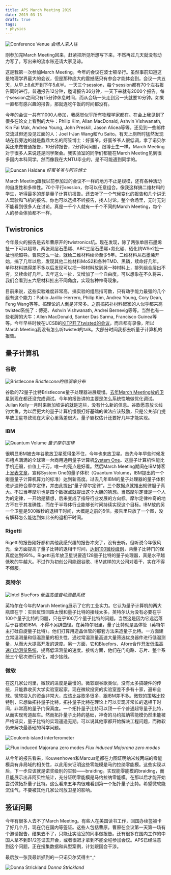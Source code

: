 ```yaml
---
title: APS March Meeting 2019
date: 2019-03-13
draft: true
tags:
- physics
---
```


![Conference Venue](venue.jpg)
*会场人来人往*

刚参加完March Meeting回来，赶紧把所见所想写下来，不然再过几天就没有动力写了。写出来的流水账还请大家见谅。

这是我第一次参加March Meeting。今年的会议在波士顿举行。虽然事前知道这是物理学界最大的会议，但是那种庞大的震撼感只有参会才能体会到。会议一共五天，从早上8点开到下午5点半。一天三个session，每个session都有70个左右报告同时进行。普通报告12分钟，邀请报告36分钟，一天下来就有2000个报告。每个session之间只有15分钟休息时间，而从会场一头走到另一头就要10分钟。如果一直都有感兴趣的报告，那就连吃午饭的时间都没有。

今年的会议一共有11000人参加，我感觉似乎所有物理学家都在。在会上我见到了很多在论文上看到的大牛：Philip Kim, Allan MacDonald, Ashvin Vishwanath, Kin Fai Mak, Andrea Young, John Preskill, Jason Alicea等等。还见到一些邮件交流过但还没见过面的人：Joel I-Jan Wang和Yu Saito。有天上厕所时猛然发现站在我旁边的就是鼎鼎大名的阿笠博士：好蛋爷。好蛋爷爷人很低调，拿了诺贝尔奖还来做普通报告，10分钟报告，2分钟问问题，跟博士生一样。March Meeting对于很多人来说还是同学聚会。我实验室的同学们都能在March Meeting见到很多国内本科同学。然而像我在大NTU毕业的，是不可能遇到同学的。

![Duncan Haldane](haldane.jpg)
*好蛋爷爷与阿笠博士*

March Meeting跟我以前参加过的会议不一样的地方不止是规模，还有各种活动的自发性和多样性。70个平行session，你可以任意组合。像我这样搞二维材料的学生，听得最多的却是量子计算机报告。还去听了一个气候变化的报告和几个讲无人驾驶和飞机的报告。你也可以选择不听报告，找人讨论。整个会场里，无时无刻不能看到很多人在讨论。真是一千个人就有一千个不同的March Meeting，每个人的参会体验都不一样。

## Twistronics

今年最火的报告是去年曹原开的twistronics坑。现在发现，除了两张单层石墨烯扯一下可以超导，两张双层石墨烯、ABC三层石墨烯+氮化硼、硒化钨WSe2扯一扯也能超导。曹原这么一扯，就给二维材料续命至少5年。二维材料从石墨烯开始，搞了几年以后，发现其他二维材料MoS2和各种TMD、黑磷，续命好几年。单种材料搞得差不多以后发现可以把一种材料放到另一种材料上，排列组合层出不穷，又续命好几年。去年这么一扯，又增加了一个自由度。可以想象在不久将来，我们会看到五六层材料扯出不同角度，实现各种神奇现象。

目前来说，这些实验难度非常高，搞实验的组屈指可数，只有动手能力最强的几个组有这个能力：Pablo Jarillo-Herrero, Philip Kim, Andrea Young, Cory Dean, Feng Wang等等。搞理论的人倒是非常多。之前搞拓扑材料起家的人似乎都来高twisted系统了：傅亮、Ashvin Vishwanath, Andrei Bernevig等等。当然也有一些老牌的大牛：Allen MacDonald, Sanker Das Sarma, Francisco Guinea等等。今年早些时候在UCSB的[KITP开了twisted的会议](http://online.kitp.ucsb.edu/online/bands_m19/)，而且都有录像，所以March Meeting我没有怎么听twisted的talk。大部分时间我都去听量子计算机的报告。

## 量子计算机

### 谷歌

![Bristlecone](bristlecone.jpg)
*Bristlecone的错误率分布*

谷歌的72量子比特Bristlecone量子处理器进展缓慢。[去年March Meeting放的卫星](https://ai.googleblog.com/2018/03/a-preview-of-bristlecone-googles-new.html)到现在都还没完成调试。今年的报告讲的主要是怎么系统性地做优化调试。Julian Kelly一月时来新加坡讲的就是这些，没有什么新的信息。谷歌愿意放长线钓大鱼，为以后更大的量子计算机慢慢打好基础的做法应该鼓励，只是公关部门提早放卫星导致现在大家心里落差很大。量子霸权估计还要好几年才能实现。

### IBM

![Quantum Volume](quantum_volume.jpg)
*量子摩尔定律*

很明显IBM被去年谷歌放卫星惹得坐不住，今年也来放卫星。首先今年早些时候发布槽点满满的全球第一台商用通用量子计算机[System One](https://newsroom.ibm.com/2019-01-08-IBM-Unveils-Worlds-First-Integrated-Quantum-Computing-System-for-Commercial-Use)。这量子计算机性能比手机还弱，价值上千万，唯一的亮点是好看。然后March Meeting期间在IBM博客上[发表文章](https://www.ibm.com/blogs/research/2019/03/power-quantum-device/)，宣称System One的量子体积（Quantum Volume，IBM提出的一个衡量量子计算机算力的标准）达到新高度。过去几年IBM的量子处理器的量子体积进步速符合摩尔定律，并由此提出“量子摩尔定律”。三个数据点就推出规律胆子真大。不过当年摩尔也是四个数据点就提出这个大胆的猜想。当然摩尔定律是一个人为的定律，一开始是猜想，后来变成了指导行业发展的方向标。摩尔定律神奇的地方不在于其准确性，而在于半导体行业能够长时间持续实现这个目标。IBM放的另一个卫星是500微秒的退相干时间，大概是之前的5倍。报告里只放了一个图，没有解释怎么能达到如此长的退相干时间。

### Rigetti

Rigetti的报告刚好都和其他我感兴趣的报告冲突了，没有去听。但听说今年很风光，全方面提高了量子比特的退相干时间，[达到100微秒级别](https://arxiv.org/abs/1901.08042)，两量子比特门的保真度达到99%。Rigetti去年放卫星说要造128量子比特的量子处理器，真是水平越低吹的牛越大。不过作为初创公司能跟谷歌、IBM这样的大公司对着干，实在不得不佩服。

### 英特尔

![Intel BlueFors](intel_bluefors.jpg)
*低温高速自动测量系统*

英特尔在今年的March Meeting展示了它的工业实力。它认为量子计算机的两大瓶颈在于：实验反馈回路太慢和量子比特的接线太多。英特尔认为没有必要在乎100个量子比特的问题，只在乎100万个量子比特的问题。当然这是因为它远远落后于谷歌和IBM，不得不另辟曲径。在英特尔眼里，量子比特就是晶体管（英特尔主打硅自旋量子比特）。他们打算用造晶体管的那套方法来造量子比特。一方面建立常温测量和低温测量的相关性，通过常温测量高速大量筛选优良器件进行低温测量，从而大大提高开发的速度。另一方面，它和Bluefors、Afore合作[开发低温高速自动测量系统](https://newsroom.intel.com/news/intel-drives-development-quantum-cryoprober-bluefors-afore-accelerate-quantum-computing/#gs.0k0x47)，提高低温测量的速度。接线方面，他们在门电路、芯片、整个系统三个层次进行优化，减少接线。

### 微软

在这几家公司里，微软的进度是最慢的。微软跟谷歌类似，没有太多搞硬件的传统，只能靠收买大学实验室起家。现在微软投资的实验室差不多有十家，遍布全球。微软投入的资金非常大，应该比谷歌多很多，跟IBM差不多。微软的策略比较特别，它想做拓扑量子比特。拓扑量子比特在理论上可以实现非常长的退相干时间，非常高的量子门保真度。一个拓扑量子比特可以顶一千个普通超导量子比特，从而实现弯道超车。然而拓扑量子比特的基础，神奇的马约拉纳零能模仍然未能被严格证实，量子比特的实现遥遥无期。可以说其他家都开始解决工程问题，而微软仍未解决最基础的科学问题。

![Coulomb island interferometer](majorana1.jpg)

![Flux induced Majorana zero modes](majorana2.jpg)
*Flux induced Majorana zero modes*

从今年的报告看来，Kouwenhoven和Marcus组都在力图证明纳米线两端的零能模具有非局域的相关性，以此用来证明这些零能模是马约拉纳零能模。这些实现以后，下一步应该就是诺奖级别的实验——braiding。实现能零能模的braiding，而且能展示出非阿贝性统计，充分证明零能模是马约拉纳零能模。在那以后才能开始尝试做拓扑量子比特。这么看来五年内很难看到第一个拓扑量子比特。希望微软能沉住气，不要被其他几家公司放卫星的影响。

## 签证问题

今年有很多人去不了March Meeting。有些人在美国读书工作，回国办续签被卡了好几个月，现在仍在国内等签证。这些人包括曹原。曹原在会议第一天第一场有个邀请报告，结果去不了，只能让实验室的同事做报告。还有很多在国内工作的中国人拿不到B1/2签证去开会，或者很迟才拿到不能全程参加会议。APS已经注意到这个问题，正在搜集数据和典型案例，计划跟国会干涉。

最后放一张我最新抓到的一只诺贝尔奖得主^_^

![Donna Strickland](strickland.jpg)
*Donna Strickland*
